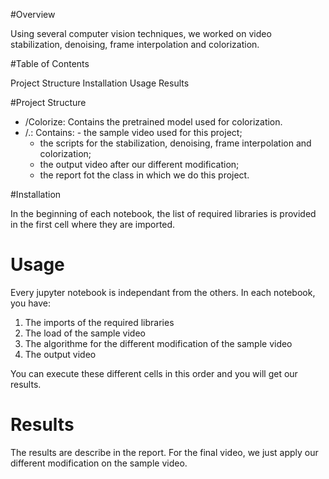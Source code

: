 #Overview

Using several computer vision techniques, we worked on video stabilization, denoising, frame interpolation and colorization. 

#Table of Contents

Project Structure
Installation
Usage
Results


#Project Structure

- /Colorize: Contains the pretrained model used for colorization.
- /.: Contains: - the sample video used for this project;
  - the scripts for the stabilization, denoising, frame interpolation and colorization;
  - the output video after our different modification;
  - the report fot the class in which we do this project.

#Installation

In the beginning of each notebook, the list of required libraries is provided in the first cell where they are imported.

# Usage

Every jupyter notebook is independant from the others. In each notebook, you have:

1) The imports of the required libraries
2) The load of the sample video
3) The algorithme for the different modification of the sample video
4) The output video

You can execute these different cells in this order and you will get our results.

# Results

The results are describe in the report. For the final video, we just apply our different modification on the sample video.
